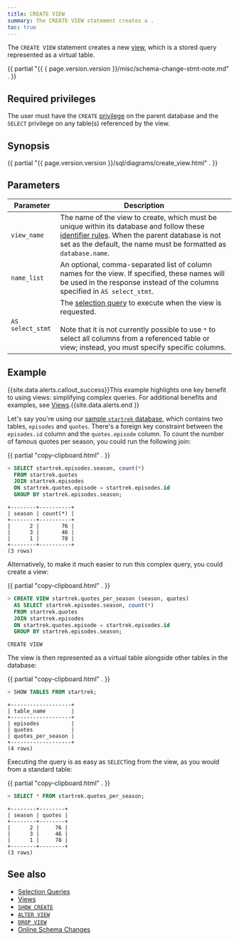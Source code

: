 ```yaml
---
title: CREATE VIEW
summary: The CREATE VIEW statement creates a .
toc: true
---
```


The `CREATE VIEW` statement creates a new [view](views.html), which is a stored query represented as a virtual table.

{{ partial "{{ { page.version.version }}/misc/schema-change-stmt-note.md" . }}

## Required privileges

The user must have the `CREATE` [privilege](authorization.html#assign-privileges) on the parent database and the `SELECT` privilege on any table(s) referenced by the view.

## Synopsis

<section> {{ partial "{{ page.version.version }}/sql/diagrams/create_view.html" . }} </section>

## Parameters

Parameter | Description
----------|------------
`view_name` | The name of the view to create, which must be unique within its database and follow these [identifier rules](keywords-and-identifiers.html#identifiers). When the parent database is not set as the default, the name must be formatted as `database.name`.
`name_list` | An optional, comma-separated list of column names for the view. If specified, these names will be used in the response instead of the columns specified in `AS select_stmt`.
`AS select_stmt` | The [selection query](selection-queries.html) to execute when the view is requested.<br><br>Note that it is not currently possible to use `*` to select all columns from a referenced table or view; instead, you must specify specific columns.

## Example

{{site.data.alerts.callout_success}}This example highlights one key benefit to using views: simplifying complex queries. For additional benefits and examples, see <a href="views.html">Views</a>.{{site.data.alerts.end }}

Let's say you're using our [sample `startrek` database](generate-cockroachdb-resources.html#generate-example-data), which contains two tables, `episodes` and `quotes`. There's a foreign key constraint between the `episodes.id` column and the `quotes.episode` column. To count the number of famous quotes per season, you could run the following join:

{{ partial "copy-clipboard.html" . }}
~~~ sql
> SELECT startrek.episodes.season, count(*)
  FROM startrek.quotes
  JOIN startrek.episodes
  ON startrek.quotes.episode = startrek.episodes.id
  GROUP BY startrek.episodes.season;
~~~

~~~
+--------+----------+
| season | count(*) |
+--------+----------+
|      2 |       76 |
|      3 |       46 |
|      1 |       78 |
+--------+----------+
(3 rows)
~~~

Alternatively, to make it much easier to run this complex query, you could create a view:

{{ partial "copy-clipboard.html" . }}
~~~ sql
> CREATE VIEW startrek.quotes_per_season (season, quotes)
  AS SELECT startrek.episodes.season, count(*)
  FROM startrek.quotes
  JOIN startrek.episodes
  ON startrek.quotes.episode = startrek.episodes.id
  GROUP BY startrek.episodes.season;
~~~

~~~
CREATE VIEW
~~~

The view is then represented as a virtual table alongside other tables in the database:

{{ partial "copy-clipboard.html" . }}
~~~ sql
> SHOW TABLES FROM startrek;
~~~

~~~
+-------------------+
| table_name        |
+-------------------+
| episodes          |
| quotes            |
| quotes_per_season |
+-------------------+
(4 rows)
~~~

Executing the query is as easy as `SELECT`ing from the view, as you would from a standard table:

{{ partial "copy-clipboard.html" . }}
~~~ sql
> SELECT * FROM startrek.quotes_per_season;
~~~

~~~
+--------+--------+
| season | quotes |
+--------+--------+
|      2 |     76 |
|      3 |     46 |
|      1 |     78 |
+--------+--------+
(3 rows)
~~~

## See also

- [Selection Queries](selection-queries.html)
- [Views](views.html)
- [`SHOW CREATE`](show-create.html)
- [`ALTER VIEW`](alter-view.html)
- [`DROP VIEW`](drop-view.html)
- [Online Schema Changes](online-schema-changes.html)
